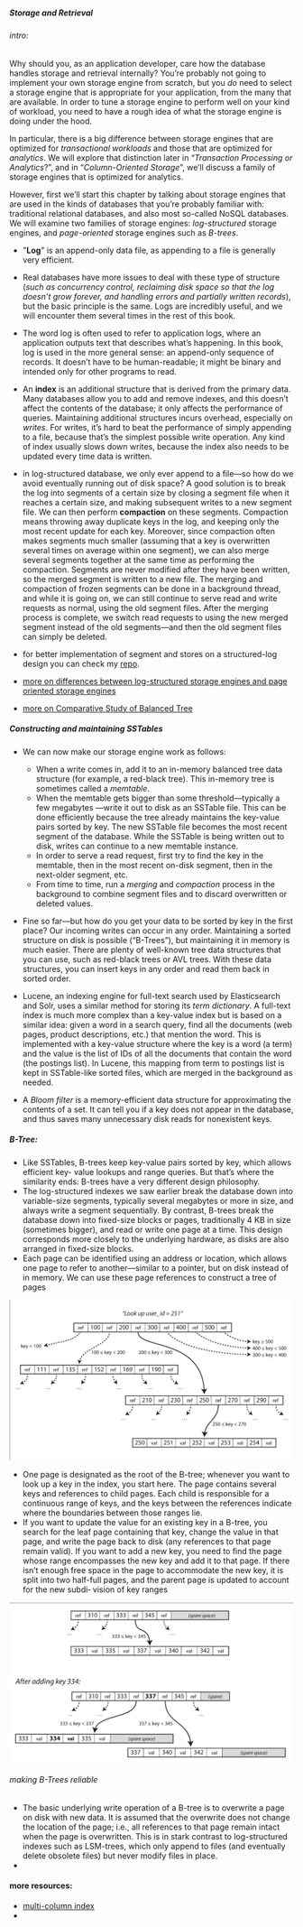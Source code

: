 ##### Storage and Retrieval

###### intro:

Why should you, as an application developer, care how the database handles storage and retrieval internally? You’re probably not going to implement your own storage engine from scratch, but you *do* need to select a storage engine that is appropriate for your application, from the many that are available. In order to tune a storage engine to perform well on your kind of workload, you need to have a rough idea of what the storage engine is doing under the hood.

In particular, there is a big difference between storage engines that are optimized for *transactional workloads* and those that are optimized for *analytics*. We will explore that distinction later in “*Transaction Processing or Analytics*?”, and in “*Column-Oriented Storage*”, we’ll discuss a family of storage engines that is optimized for analytics.

However, first we’ll start this chapter by talking about storage engines that are used in the kinds of databases that you’re probably familiar with: traditional relational databases, and also most so-called NoSQL databases. We will examine two families of storage engines: *log-structured* storage engines, and *page-oriented* storage engines such as *B-trees*.

- "**Log**" is an append-only data file, as appending to a file is generally very efficient.

- Real databases have more issues to deal with these type of structure (*such as concurrency control, reclaiming disk space so that the log doesn’t grow forever, and handling errors and partially written records*), but the basic principle is the same. Logs are incredibly useful, and we will encounter them several times in the rest of this book.

- The word log is often used to refer to application logs, where an application outputs text that describes what’s happening. In this book, log is used in the more general sense: an append-only sequence of records. It doesn’t have to be human-readable; it might be binary and intended only for other programs to read.

- An **index** is an additional structure that is derived from the primary data. Many databases allow you to add and remove indexes, and this doesn’t affect the contents of the database; it only affects the performance of queries. Maintaining additional structures incurs overhead, especially on *writes*. For writes, it’s hard to beat the performance of simply appending to a file, because that’s the simplest possible write operation. Any kind of index usually slows down writes, because the index also needs to be updated every time data is written.

- in log-structured database, we only ever append to a file—so how do we avoid eventually running out of disk space? A good solution is to break the log into segments of a certain size by closing a segment file when it reaches a certain size, and making subsequent writes to a new segment file. We can then perform **compaction** on these segments. Compaction means throwing away duplicate keys in the log, and keeping only the most recent update for each key. Moreover, since compaction often makes segments much smaller (assuming that a key is overwritten several times on average within one segment), we can also merge several segments together at the same time as performing the compaction. Segments are never modified after they have been written, so the merged segment is written to a new file. The merging and compaction of frozen segments can be done in a background thread, and while it is going on, we can still continue to serve read and write requests as normal, using the old segment files. After the merging process is complete, we switch read requests to using the new merged segment instead of the old segments—and then the old segment files can simply be deleted.

- for better implementation of segment and stores on a structured-log design you can check my [repo](https://github.com/lyteabovenyte/Mock_distributed_services).

- [more on differences between log-structured storage engines and page oriented storage engines](https://edward-huang.com/distributed-system/database/2021/03/30/two-families-of-storage-engine-that-powers-modern-day-database/#:~:text=Log%2DStructured%20Segment%20Storage%20Engine,write%20is%20always%20in%20sequence.)

- [more on Comparative Study of Balanced Tree](https://medium.com/@nyx.code/comparative-study-of-balanced-tree-415207ac3ac5)

##### Constructing and maintaining SSTables

- We can now make our storage engine work as follows:
    - When a write comes in, add it to an in-memory balanced tree data structure (for
    example, a red-black tree). This in-memory tree is sometimes called a *memtable*.
    - When the memtable gets bigger than some threshold—typically a few megabytes —write it out to disk as an SSTable file. This can be done efficiently because the tree already maintains the key-value pairs sorted by key. The new SSTable file becomes the most recent segment of the database. While the SSTable is being written out to disk, writes can continue to a new memtable instance.
    - In order to serve a read request, first try to find the key in the memtable, then in the most recent on-disk segment, then in the next-older segment, etc.
    - From time to time, run a *merging* and *compaction* process in the background to combine segment files and to discard overwritten or deleted values.

- Fine so far—but how do you get your data to be sorted by key in the first place? Our incoming writes can occur in any order.
Maintaining a sorted structure on disk is possible (“B-Trees”), but maintaining it in memory is much easier. There are plenty of well-known tree data structures that you can use, such as red-black trees or AVL trees. With these data structures, you can insert keys in any order and read them back in sorted order.

- Lucene, an indexing engine for full-text search used by Elasticsearch and Solr, uses a similar method for storing its *term dictionary*. A full-text index is much more complex than a key-value index but is based on a similar idea: given a word in a search query, find all the documents (web pages, product descriptions, etc.) that mention the word. This is implemented with a key-value structure where the key is a word (a term) and the value is the list of IDs of all the documents that contain the word (the postings list). In Lucene, this mapping from term to postings list is kept in SSTable-like sorted files, which are merged in the background as needed.

- A *Bloom filter* is a memory-efficient data structure for approximating the contents of a set. It can tell you if a key does not appear in the database, and thus saves many unnecessary disk reads for nonexistent keys.

##### B-Tree:
- Like SSTables, B-trees keep key-value pairs sorted by key, which allows efficient key- value lookups and range queries. But that’s where the similarity ends: B-trees have a very different design philosophy.
- The log-structured indexes we saw earlier break the database down into variable-size segments, typically several megabytes or more in size, and always write a segment sequentially. By contrast, B-trees break the database down into fixed-size blocks or pages, traditionally 4 KB in size (sometimes bigger), and read or write one page at a time. This design corresponds more closely to the underlying hardware, as disks are also arranged in fixed-size blocks.
- Each page can be identified using an address or location, which allows one page to refer to another—similar to a pointer, but on disk instead of in memory. We can use these page references to construct a tree of pages

<img src=../images/b-tree.png>

- One page is designated as the root of the B-tree; whenever you want to look up a key in the index, you start here. The page contains several keys and references to child pages. Each child is responsible for a continuous range of keys, and the keys between the references indicate where the boundaries between those ranges lie.
- If you want to update the value for an existing key in a B-tree, you search for the leaf page containing that key, change the value in that page, and write the page back to disk (any references to that page remain valid). If you want to add a new key, you need to find the page whose range encompasses the new key and add it to that page. If there isn’t enough free space in the page to accommodate the new key, it is split into two half-full pages, and the parent page is updated to account for the new subdi‐ vision of key ranges

<img src=../images/update-b-tree.png>

###### making B-Trees reliable
- The basic underlying write operation of a B-tree is to overwrite a page on disk with new data. It is assumed that the overwrite does not change the location of the page; i.e., all references to that page remain intact when the page is overwritten. This is in stark contrast to log-structured indexes such as LSM-trees, which only append to files (and eventually delete obsolete files) but never modify files in place.
- 



#### more resources:
- [multi-column index](https://use-the-index-luke.com/sql/where-clause/the-equals-operator/concatenated-keys#:~:text=A%20concatenated%20index%20is%20one,surname%2C%20then%20by%20first%20name.)
- 
